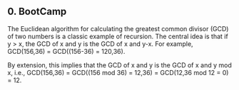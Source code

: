 ## 0. BootCamp

The Euclidean algorithm for calculating the greatest common divisor (GCD) of two numbers is a classic example of recursion. The central idea is that if y > x, the GCD of x and y is the GCD of x and y-x. For example, GCD(156,36) = GCD((156-36) = 120,36).

By extension, this implies that the GCD of x and y is the GCD of x and y mod x, i.e., GCD(156,36) = GCD((156 mod 36) = 12,36) = GCD(12,36 mod 12 = 0) = 12.
